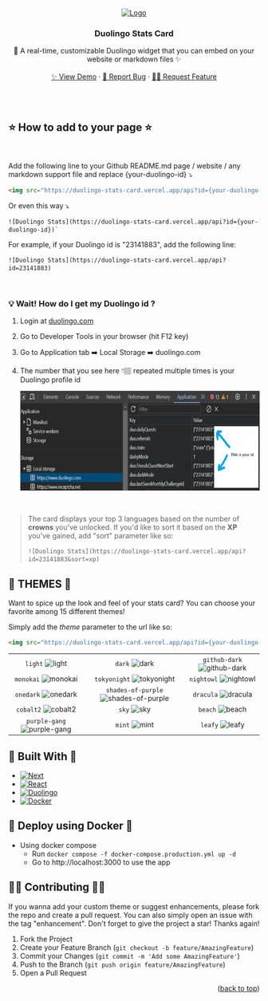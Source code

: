 <a id="readme-top"></a>
<!-- PROJECT LOGO -->
<br />
<div align="center">
  <a href="https://github.com/KevzPeter/Duolingo-Stats-Card">
    <img src="https://duolingo-stats-card.vercel.app/api?id=23141883" alt="Logo">
  </a>

  <h3 align="center">Duolingo Stats Card</h3>

  <p align="center">
    🦉 A real-time, customizable Duolingo widget that you can embed on your website or markdown files ✨
    <br />
    <br />
    <a href="https://duolingo-stats-card.vercel.app/">✨ View Demo</a>
    ·
    <a href="https://github.com/KevzPeter/duolingo-stats-card/issues">🐛 Report Bug</a>
    ·
    <a href="https://github.com/KevzPeter/duolingo-stats-card/issues">💁🏽 Request Feature</a>
  </p>
</div>

<br />
<br />

## ⭐ How to add to your page ⭐
<br/>

Add the following line to your Github README.md page / website / any markdown support file and replace {your-duolingo-id} ⤵️

```html
<img src="https://duolingo-stats-card.vercel.app/api?id={your-duolingo-id}" alt="Duolingo Stats"/>
```
 
Or even this way ⤵️

```mark
![Duolingo Stats](https://duolingo-stats-card.vercel.app/api?id={your-duolingo-id})`
```

For example, if your Duolingo id is "23141883", add the following line:

```mark
![Duolingo Stats](https://duolingo-stats-card.vercel.app/api?id=23141883)
```
<br/>

### 💡 Wait! How do I get my Duolingo id ?

1. Login at [duolingo.com](duolingo.com)
2. Go to Developer Tools in your browser (hit F12 key)
3. Go to Application tab ➡️ Local Storage ➡️ duolingo.com
4. The number that you see here 👇🏽 repeated multiple times is your Duolingo profile id

   <img src="media/devtools.png" alt="Devtools" height="200" width="697">

<br />

  >  The card displays your top 3 languages based on the number of **crowns** you've unlocked. If you'd like to sort it based on the **XP** you've gained, add "sort" parameter like so:
  > ```mark
  > ![Duolingo Stats](https://duolingo-stats-card.vercel.app/api?id=23141883&sort=xp)
  > ```

## 🎨 THEMES 🎨

Want to spice up the look and feel of your stats card?
You can choose your favorite among 15 different themes!

Simply add the *theme* parameter to the url like so:

```html
<img src="https://duolingo-stats-card.vercel.app/api?id={your-duolingo-id}&theme={your-theme}" alt="Duolingo Stats"/>
```

| | | |
| :--: | :--: | :--: |
| `light` ![light][light] | `dark` ![dark][dark] | `github-dark` ![github-dark][github-dark] |
| `monokai` ![monokai][monokai] | `tokyonight` ![tokyonight][tokyonight] | `nightowl` ![nightowl][nightowl] |
| `onedark` ![onedark][onedark] | `shades-of-purple` ![shades-of-purple][shades-of-purple] | `dracula` ![dracula][dracula] |
| `cobalt2` ![cobalt2][cobalt2] | `sky` ![sky][sky] | `beach` ![beach][beach] |
| `purple-gang` ![purple-gang][purple-gang] | `mint` ![mint][mint] | `leafy` ![leafy][leafy] |

[light]: https://duolingo-stats-card.vercel.app/api?id=23141883&theme=light
[dark]: https://duolingo-stats-card.vercel.app/api?id=23141883&theme=dark
[github-dark]: https://duolingo-stats-card.vercel.app/api?id=23141883&theme=github-dark
[monokai]: https://duolingo-stats-card.vercel.app/api?id=23141883&theme=monokai
[tokyonight]: https://duolingo-stats-card.vercel.app/api?id=23141883&theme=tokyonight
[nightowl]: https://duolingo-stats-card.vercel.app/api?id=23141883&theme=nightowl
[onedark]: https://duolingo-stats-card.vercel.app/api?id=23141883&theme=onedark
[shades-of-purple]: https://duolingo-stats-card.vercel.app/api?id=23141883&theme=shades-of-purple
[dracula]: https://duolingo-stats-card.vercel.app/api?id=23141883&theme=dracula
[cobalt2]: https://duolingo-stats-card.vercel.app/api?id=23141883&theme=cobalt2
[sky]: https://duolingo-stats-card.vercel.app/api?id=23141883&theme=sky
[beach]: https://duolingo-stats-card.vercel.app/api?id=23141883&theme=beach
[purple-gang]: https://duolingo-stats-card.vercel.app/api?id=23141883&theme=purple-gang
[mint]: https://duolingo-stats-card.vercel.app/api?id=23141883&theme=mint
[leafy]: https://duolingo-stats-card.vercel.app/api?id=23141883&theme=leafy


<!-- BUILT WITH -->
## 🔧 Built With 🔧

* [![Next][Next.js]][Next-url]
* [![React][React.js]][React-url]
* [![Duolingo][Duolingo]][Duolingo-url]
* [![Docker][Docker]][Docker-url]

<!--DEPLOYMENT-->
## 🐋 Deploy using Docker 🐋
- Using docker compose
  * Run `docker compose -f docker-compose.production.yml up -d`
  * Go to http://localhost:3000 to use the app

<!-- CONTRIBUTING -->
## 🙌🏼 Contributing 🙌🏼

If you wanna add your custom theme or suggest enhancements, please fork the repo and create a pull request. You can also simply open an issue with the tag "enhancement".
Don't forget to give the project a star! Thanks again!

1. Fork the Project
2. Create your Feature Branch (`git checkout -b feature/AmazingFeature`)
3. Commit your Changes (`git commit -m 'Add some AmazingFeature'`)
4. Push to the Branch (`git push origin feature/AmazingFeature`)
5. Open a Pull Request

<p align="right">(<a href="#readme-top">back to top</a>)</p>


<!-- MARKDOWN LINKS & IMAGES -->
<!-- https://www.markdownguide.org/basic-syntax/#reference-style-links -->
[contributors-shield]: https://img.shields.io/github/contributors/othneildrew/Best-README-Template.svg?style=for-the-badge
[contributors-url]: https://github.com/othneildrew/Best-README-Template/graphs/contributors
[forks-shield]: https://img.shields.io/github/forks/othneildrew/Best-README-Template.svg?style=for-the-badge
[forks-url]: https://github.com/othneildrew/Best-README-Template/network/members
[stars-shield]: https://img.shields.io/github/stars/othneildrew/Best-README-Template.svg?style=for-the-badge
[stars-url]: https://github.com/othneildrew/Best-README-Template/stargazers
[issues-shield]: https://img.shields.io/github/issues/othneildrew/Best-README-Template.svg?style=for-the-badge
[issues-url]: https://github.com/othneildrew/Best-README-Template/issues
[license-shield]: https://img.shields.io/github/license/othneildrew/Best-README-Template.svg?style=for-the-badge
[license-url]: https://github.com/othneildrew/Best-README-Template/blob/master/LICENSE.txt
[linkedin-shield]: https://img.shields.io/badge/-LinkedIn-black.svg?style=for-the-badge&logo=linkedin&colorB=555
[linkedin-url]: https://linkedin.com/in/othneildrew
[product-screenshot]: images/screenshot.png
[Next.js]: https://img.shields.io/badge/next.js-000000?style=for-the-badge&logo=nextdotjs&logoColor=white
[Next-url]: https://nextjs.org/
[React.js]: https://img.shields.io/badge/React-20232A?style=for-the-badge&logo=react&logoColor=61DAFB
[React-url]: https://reactjs.org/
[Docker]: https://img.shields.io/badge/docker-%230db7ed.svg?style=for-the-badge&logo=docker&logoColor=white
[Docker-url]: https://docker.com/
[Duolingo]: https://img.shields.io/badge/Duolingo-%234DC730.svg?style=for-the-badge&logo=Duolingo&logoColor=white
[Duolingo-url]: https://duolingo.com/
[Vue.js]: https://img.shields.io/badge/Vue.js-35495E?style=for-the-badge&logo=vuedotjs&logoColor=4FC08D
[Vue-url]: https://vuejs.org/
[Angular.io]: https://img.shields.io/badge/Angular-DD0031?style=for-the-badge&logo=angular&logoColor=white
[Angular-url]: https://angular.io/
